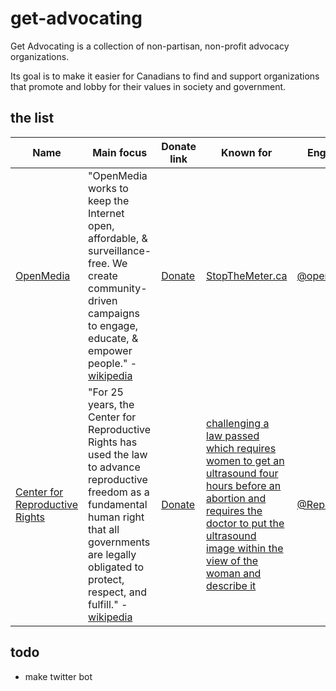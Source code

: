 # get-advocating

Get Advocating is a collection of non-partisan, non-profit advocacy organizations.

Its goal is to make it easier for Canadians to find and support organizations that promote and lobby for their values in society and government.

## the list

Name | Main focus | Donate link | Known for | Engages on
---- | ---------- | ----------- | --------- | ----------
[OpenMedia](https://openmedia.org/) | "OpenMedia works to keep the Internet open, affordable, & surveillance-free. We create community-driven campaigns to engage, educate, & empower people." - [wikipedia](https://en.wikipedia.org/wiki/OpenMedia.ca) | [Donate](https://act.openmedia.org/donate) | [StopTheMeter.ca](https://openmedia.org/en/ca/look-back-our-stop-meter-campaign) | [@openmediaorg](https://twitter.com/openmediaorg)
[Center for Reproductive Rights](https://www.reproductiverights.org/) | "For 25 years, the Center for Reproductive Rights has used the law to advance reproductive freedom as a fundamental human right that all governments are legally obligated to protect, respect, and fulfill." - [wikipedia](https://en.wikipedia.org/wiki/Center_for_Reproductive_Rights) | [Donate](https://secure3.convio.net/cfrr/site/Donation2) | [challenging a law passed which requires women to get an ultrasound four hours before an abortion and requires the doctor to put the ultrasound image within the view of the woman and describe it](http://www.greensboro.com/news/article_03c9f696-0bf1-11e3-aaa2-001a4bcf6878.html) | [@ReproRights](https://twitter.com/ReproRights)

## todo

* make twitter bot

